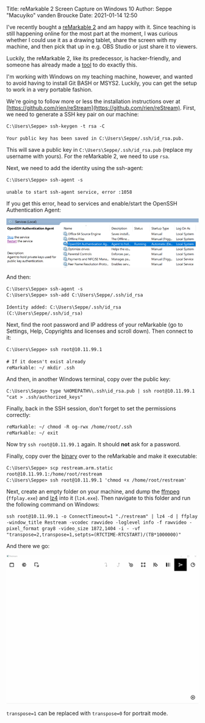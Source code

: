 Title: reMarkable 2 Screen Capture on Windows 10
Author: Seppe "Macuyiko" vanden Broucke
Date: 2021-01-14 12:50

I've recently bought a [reMarkable 2](https://remarkable.com/store/remarkable-2) and am happy with it. Since teaching is still happening online for the most part at the moment, I was curious whether I could use it as a drawing tablet, share the screen with my machine, and then pick that up in e.g. OBS Studio or just share it to viewers.

Luckily, the reMarkable 2, like its predecessor, is hacker-friendly, and someone has already made a [tool](https://github.com/rien/reStream) to do exactly this.

I'm working with Windows on my teaching machine, however, and wanted to avoid having to install Git BASH or MSYS2. Luckily, you can get the setup to work in a very portable fashion.

We're going to follow more or less the installation instructions over at [https://github.com/rien/reStream](https://github.com/rien/reStream). First, we need to generate a SSH key pair on our machine:

```plain
C:\Users\Seppe> ssh-keygen -t rsa -C

Your public key has been saved in C:\Users\Seppe/.ssh/id_rsa.pub.
```

This will save a public key in `C:\Users\Seppe/.ssh/id_rsa.pub` (replace my username with yours). For the reMarkable 2, we need to use `rsa`.

Next, we need to add the identity using the ssh-agent:

```plain
C:\Users\Seppe> ssh-agent -s

unable to start ssh-agent service, error :1058
```

If you get this error, head to services and enable/start the OpenSSH Authentication Agent:

![](/images/2021/restream1.png)

And then:

```plain
C:\Users\Seppe> ssh-agent -s
C:\Users\Seppe> ssh-add C:\Users\Seppe/.ssh/id_rsa

Identity added: C:\Users\Seppe/.ssh/id_rsa (C:\Users\Seppe/.ssh/id_rsa)
```

Next, find the root password and IP address of your reMarkable (go to Settings, Help, Copyrights and licenses and scroll down). Then connect to it:

```plain
C:\Users\Seppe> ssh root@10.11.99.1

# If it doesn't exist already
reMarkable: ~/ mkdir .ssh
```

And then, in another Windows terminal, copy over the public key:

```plain
C:\Users\Seppe> type %HOMEPATH%\.ssh\id_rsa.pub | ssh root@10.11.99.1 "cat > .ssh/authorized_keys"
```

Finally, back in the SSH session, don't forget to set the permissions correctly:

```plain
reMarkable: ~/ chmod -R og-rwx /home/root/.ssh
reMarkable: ~/ exit
```

Now try `ssh root@10.11.99.1` again. It should **not** ask for a password.

Finally, copy over the [binary](https://github.com/rien/reStream/blob/main/restream.arm.static) over to the reMarkable and make it executable:

```plain
C:\Users\Seppe> scp restream.arm.static root@10.11.99.1:/home/root/restream
C:\Users\Seppe> ssh root@10.11.99.1 'chmod +x /home/root/restream'
```

Next, create an empty folder on your machine, and dump the [ffmpeg](https://www.gyan.dev/ffmpeg/builds/) (`ffplay.exe`) and [lz4](https://github.com/lz4/lz4/releases) into it (`lz4.exe`). Then navigate to this folder and run the following command on Windows:

```plain
ssh root@10.11.99.1 -o ConnectTimeout=1 "./restream" | lz4 -d | ffplay -window_title Restream -vcodec rawvideo -loglevel info -f rawvideo -pixel_format gray8 -video_size 1872,1404 -i - -vf "transpose=2,transpose=1,setpts=(RTCTIME-RTCSTART)/(TB*1000000)"
```

And there we go:

![](/images/2021/restream2.gif)

`transpose=1` can be replaced with `transpose=0` for portrait mode.